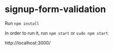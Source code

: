 # signup-form-validation

Run `npm install`

In order to run it, run `npm start` or `sudo npm start`

http://localhost:3000/
